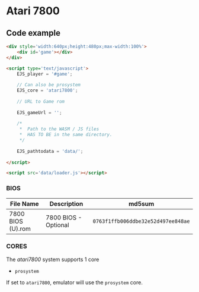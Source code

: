 # Atari 7800

## Code example

```html
<div style='width:640px;height:480px;max-width:100%'>
    <div id='game'></div>
</div>

<script type='text/javascript'>
    EJS_player = '#game';
    
    // Can also be prosystem
    EJS_core = 'atari7800';
    
    // URL to Game rom
     
    EJS_gameUrl = '';
    
    /*
     *  Path to the WASM / JS files
     *  HAS TO BE in the same directory.
     */
    
    EJS_pathtodata = 'data/';
    
</script>

<script src='data/loader.js'></script>
```

### BIOS

|  File Name  |  Description  |    md5sum   |
| ----------- | ------------- | ----------- |
| 7800 BIOS (U).rom | 7800 BIOS - Optional | `0763f1ffb006ddbe32e52d497ee848ae`

### CORES

The *atari7800* system supports 1 core
- `prosystem`

If set to `atari7800`, emulator will use the `prosystem` core.
